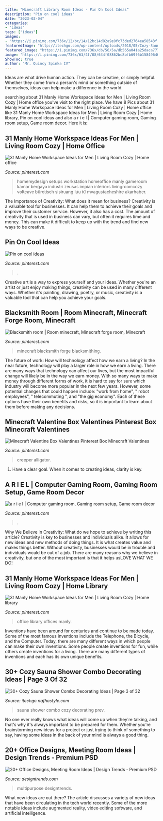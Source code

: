 ```yaml
---
title: "Minecraft Library Room Ideas - Pin On Cool Ideas"
description: "Pin on cool ideas"
date: "2023-02-04"
categories:
- "ideas"
tags: ["ideas"]
images:
- "https://i.pinimg.com/736x/12/bc/14/12bc14d82a9e0fc73ded2764ea58543f.jpg"
featuredImage: "http://itechgo.com/wp-content/uploads/2018/05/Cozy-Sauna-Shower-Combo-Decorating-Ideas-2.jpg"
featured_image: "https://i.pinimg.com/736x/db/56/5a/db565a041a25daca777e3517d57919d8.jpg"
image: "https://i.pinimg.com/736x/63/4f/08/634f08862bc8bfb69f6b158496400310.jpg"
ShowToc: true
author: "Mr. Quincy Spinka IV"
---
```



Ideas are what drive human action. They can be creative, or simply helpful. Whether they come from a person's mind or something outside of themselves, ideas can help make a difference in the world.

	

		
searching about 31 Manly Home Workspace Ideas for Men | Living Room Cozy | Home office you've visit to the right place. We have 8 Pics about 31 Manly Home Workspace Ideas for Men | Living Room Cozy | Home office like 31 Manly Home Workspace Ideas for Men | Living Room Cozy | Home library, Pin on cool ideas and also a r i e l | Computer gaming room, Gaming room setup, Game room decor. Here it is:
		
    
## 31 Manly Home Workspace Ideas For Men | Living Room Cozy | Home Office

<img loading=lazy src="https://i.pinimg.com/736x/12/bc/14/12bc14d82a9e0fc73ded2764ea58543f.jpg" onerror="this.onerror=null;this.src='https://tse1.mm.bing.net/th?id=OIP.fZc8ayPsCJqgqPQs_2kt1gHaLH&amp;pid=15.1';" alt="31 Manly Home Workspace Ideas for Men | Living Room Cozy | Home office">

_Source: pinterest.com_

>homemydesign setups workstation homeoffice manly gameroom kamar bergaya industri zeusas impian interiors livingroomcozy voltcave bürotisch sisiruang lưu từ mvagustacheshire akarhaber. 

	

The Importance of Creativity: What does it mean for business?
Creativity is a valuable tool for businesses. It can help them to achieve their goals and improve their customer service. However, it also has a cost. The amount of creativity that is used in business can vary, but often it requires time and money. This can make it difficult to keep up with the trend and find new ways to be creative.

    
## Pin On Cool Ideas

<img loading=lazy src="https://i.pinimg.com/736x/db/56/5a/db565a041a25daca777e3517d57919d8.jpg" onerror="this.onerror=null;this.src='https://tse3.mm.bing.net/th?id=OIP.mXOskF44iFyoqHrmrtFKjAHaLH&amp;pid=15.1';" alt="Pin on cool ideas">

_Source: pinterest.com_

>. 

	

Creative art is a way to express yourself and your ideas. Whether you're an artist or just enjoy making things, creativity can be used in many different ways. Whether it's painting, drawing, poetry, or music, creativity is a valuable tool that can help you achieve your goals.

    
## Blacksmith Room | Room Minecraft, Minecraft Forge Room, Minecraft

<img loading=lazy src="https://i.pinimg.com/736x/a3/f0/8a/a3f08a1c31441bd3bc3d544de2beb8e2.jpg" onerror="this.onerror=null;this.src='https://tse2.mm.bing.net/th?id=OIP.iwitKdC_sVHjAGgc6QDTPwHaET&amp;pid=15.1';" alt="Blacksmith room | Room minecraft, Minecraft forge room, Minecraft">

_Source: pinterest.com_

>minecraft blacksmith forge blacksmithing. 

	

The future of work: How will technology affect how we earn a living?
In the near future, technology will play a larger role in how we earn a living. There are many ways that technology can affect our lives, but the most impactful change will likely be in the way we earn money. With so many ways to make money through different forms of work, it is hard to say for sure which industry will become more popular in the next few years. However, some potential changes that could happen include: 
"work from home", " robot employees", " telecommuting ", and "the gig economy". Each of these options have their own benefits and risks, so it is important to learn about them before making any decisions.

    
## Minecraft Valentine Box Valentines Pinterest Box Minecraft Valentines

<img loading=lazy src="https://i.pinimg.com/736x/63/4f/08/634f08862bc8bfb69f6b158496400310.jpg" onerror="this.onerror=null;this.src='https://tse4.mm.bing.net/th?id=OIP.mFkuK0EhZbwIcsu8eQCb2QAAAA&amp;pid=15.1';" alt="Minecraft Valentine Box Valentines Pinterest Box Minecraft Valentines">

_Source: pinterest.com_

>creeper alligator. 

	

1. Have a clear goal. When it comes to creating ideas, clarity is key.

    
## A R I E L | Computer Gaming Room, Gaming Room Setup, Game Room Decor

<img loading=lazy src="https://i.pinimg.com/736x/e0/ec/90/e0ec90780303f298dd456e411cdd8906.jpg" onerror="this.onerror=null;this.src='https://tse3.mm.bing.net/th?id=OIP.O6QLvBJ5FeN5pHVM3rmGzAHaJ3&amp;pid=15.1';" alt="a r i e l | Computer gaming room, Gaming room setup, Game room decor">

_Source: pinterest.com_

>. 

	

Why We Believe in Creativity: What do we hope to achieve by writing this article?
Creativity is key to businesses and individuals alike. It allows for new ideas and new methods of doing things. It is what creates value and makes things better. Without creativity, businesses would be in trouble and individuals would be out of a job. There are many reasons why we believe in creativity, but one of the most important is that it helps usLOVE WHAT WE DO!

    
## 31 Manly Home Workspace Ideas For Men | Living Room Cozy | Home Library

<img loading=lazy src="https://i.pinimg.com/736x/30/ac/25/30ac258d567bf3c5cd6426fa22cbbc97.jpg" onerror="this.onerror=null;this.src='https://tse1.mm.bing.net/th?id=OIP.so6aIIPBA8LH3CyhU7j1KAHaJ5&amp;pid=15.1';" alt="31 Manly Home Workspace Ideas for Men | Living Room Cozy | Home library">

_Source: pinterest.com_

>office library offices manly. 

	

Inventions have been around for centuries and continue to be made today. Some of the most famous inventions include the Telephone, the Bicycle, and the Computer. Today, there are many different ways in which people can make their own inventions. Some people create inventions for fun, while others create inventions for a living. There are many different types of inventions and each has its own unique benefits.

    
## 30+ Cozy Sauna Shower Combo Decorating Ideas | Page 3 Of 32

<img loading=lazy src="http://itechgo.com/wp-content/uploads/2018/05/Cozy-Sauna-Shower-Combo-Decorating-Ideas-2.jpg" onerror="this.onerror=null;this.src='https://tse2.mm.bing.net/th?id=OIP.JTEKoZuHHEjzf-yh8sYFUAHaLH&amp;pid=15.1';" alt="30+ Cozy Sauna Shower Combo Decorating Ideas | Page 3 of 32">

_Source: itechgo.nafhastyle.com_

>sauna shower combo cozy decorating prev. 

	

No one ever really knows what ideas will come up when they're talking, and that's why it's always important to be prepared for them. Whether you're brainstorming new ideas for a project or just trying to think of something to say, having some ideas in the back of your mind is always a good thing.

    
## 20+ Office Designs, Meeting Room Ideas | Design Trends - Premium PSD

<img loading=lazy src="https://images.designtrends.com/wp-content/uploads/2016/07/04112923/Simple-Multipurpose-Meeting-Room.jpg" onerror="this.onerror=null;this.src='https://tse3.mm.bing.net/th?id=OIP.XYHX-pRhBxI0Y28zQCiVbgHaLH&amp;pid=15.1';" alt="20+ Office Designs, Meeting Room Ideas | Design Trends - Premium PSD">

_Source: designtrends.com_

>multipurpose designtrends. 

	

What new ideas are out there?
The article discusses a variety of new ideas that have been circulating in the tech world recently. Some of the more notable ideas include augmented reality, video editing software, and artificial intelligence.

